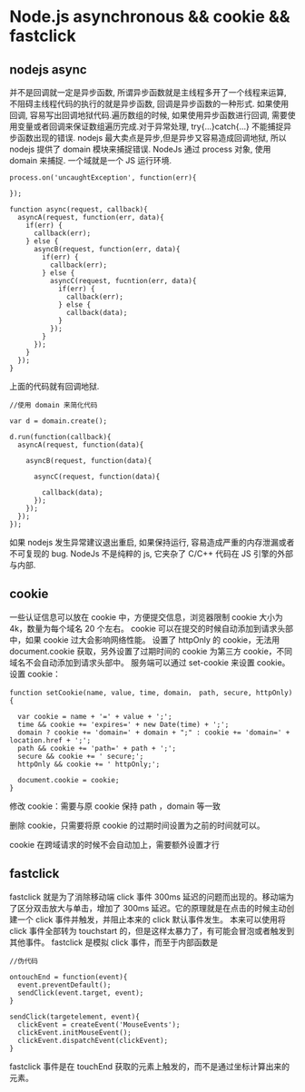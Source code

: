 # Node.js asynchronous && cookie && fastclick

## nodejs async
并不是回调就一定是异步函数, 所谓异步函数就是主线程多开了一个线程来运算, 不阻碍主线程代码的执行的就是异步函数, 回调是异步函数的一种形式.
如果使用回调, 容易写出回调地狱代码.遍历数组的时候, 如果使用异步函数进行回调, 需要使用变量或者回调来保证数组遍历完成.对于异常处理,
try{...}catch{...} 不能捕捉异步函数出现的错误.
nodejs 最大卖点是异步,但是异步又容易造成回调地狱, 所以 nodejs 提供了 domain 模块来捕捉错误. NodeJs 通过 process 对象, 使用 domain 来捕捉.
一个域就是一个 JS 运行环境.
```
process.on('uncaughtException', function(err){

});
```

```
function async(request, callback){
  asyncA(request, function(err, data){
    if(err) {
      callback(err);
    } else {
      asyncB(request, function(err, data){
        if(err) {
          callback(err);
        } else {
          asyncC(request, fucntion(err, data){
            if(err) {
              callback(err);
            } else {
              callback(data);
            }
          });
        }
      });
    }
  });
}
```
上面的代码就有回调地狱.
```
//使用 domain 来简化代码

var d = domain.create();

d.run(function(callback){
  asyncA(request, function(data){
    
    asyncB(request, function(data){

      asyncC(request, function(data){

        callback(data);
      });
    });
  });
});

```

如果 nodejs 发生异常建议退出重启, 如果保持运行, 容易造成严重的内存泄漏或者不可复现的 bug. NodeJs 不是纯粹的 js, 它夹杂了 C/C++ 代码在 JS 引擎的外部与内部.

## cookie
一些认证信息可以放在 cookie 中，方便提交信息，浏览器限制 cookie 大小为 4k，数量为每个域名 20 个左右。
cookie 可以在提交的时候自动添加到请求头部中，如果 cookie 过大会影响网络性能。
设置了 httpOnly 的 cookie，无法用 document.cookie 获取，另外设置了过期时间的 cookie 为第三方 cookie，不同域名不会自动添加到请求头部中。
服务端可以通过 set-cookie 来设置 cookie。
设置 cookie：
```
function setCookie(name, value, time, domain， path, secure, httpOnly){

  var cookie = name + '=' + value + ';';
  time && cookie += 'expires=' + new Date(time) + ';';
  domain ? cookie += 'domain=' + domain + ";" : cookie += 'domain=' + location.href + ';';
  path && cookie += 'path=' + path + ';';
  secure && cookie += ' secure;';
  httpOnly && cookie += ' httpOnly;';

  document.cookie = cookie;
}
```

修改 cookie：需要与原 cookie 保持 path ，domain 等一致


删除 cookie，只需要将原 cookie 的过期时间设置为之前的时间就可以。 


cookie 在跨域请求的时候不会自动加上，需要额外设置才行
## fastclick
fastclick 就是为了消除移动端 click 事件 300ms 延迟的问题而出现的。移动端为了区分双击放大与单击，增加了 300ms 延迟。它的原理就是在点击的时候主动创建一个 click 事件并触发，并阻止本来的 click 默认事件发生。
本来可以使用将 click 事件全部转为 touchstart 的，但是这样太暴力了，有可能会冒泡或者触发到其他事件。
fastclick 是模拟 click 事件，而至于内部函数是
```
//伪代码

ontouchEnd = function(event){
  event.preventDefault();
  sendClick(event.target, event);
}

sendClick(targetelement, event){
  clickEvent = createEvent('MouseEvents');
  clickEvent.initMouseEvent();
  clickEvent.dispatchEvent(clickEvent);
}
```
fastclick 事件是在 touchEnd 获取的元素上触发的，而不是通过坐标计算出来的元素。



